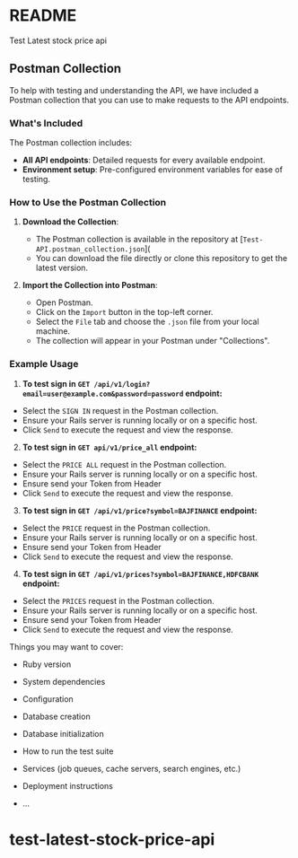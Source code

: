 # README

Test Latest stock price api

## Postman Collection

To help with testing and understanding the API, we have included a Postman collection that you can use to make requests to the API endpoints.

### What's Included

The Postman collection includes:
- **All API endpoints**: Detailed requests for every available endpoint.
- **Environment setup**: Pre-configured environment variables for ease of testing.

### How to Use the Postman Collection

1. **Download the Collection**:
   - The Postman collection is available in the repository at [`Test-API.postman_collection.json`](
   - You can download the file directly or clone this repository to get the latest version.

2. **Import the Collection into Postman**:
   - Open Postman.
   - Click on the `Import` button in the top-left corner.
   - Select the `File` tab and choose the `.json` file from your local machine.
   - The collection will appear in your Postman under "Collections".

### Example Usage

  1. **To test sign in `GET /api/v1/login?email=user@example.com&password=password` endpoint:**
   - Select the `SIGN IN` request in the Postman collection.
   - Ensure your Rails server is running locally or on a specific host.
   - Click `Send` to execute the request and view the response.

  2. **To test sign in `GET api/v1/price_all` endpoint:**
   - Select the `PRICE ALL` request in the Postman collection.
   - Ensure your Rails server is running locally or on a specific host.
   - Ensure send your Token from Header
   - Click `Send` to execute the request and view the response.

  3. **To test sign in `GET /api/v1/price?symbol=BAJFINANCE` endpoint:**
   - Select the `PRICE` request in the Postman collection.
   - Ensure your Rails server is running locally or on a specific host.
   - Ensure send your Token from Header
   - Click `Send` to execute the request and view the response.

  4. **To test sign in `GET /api/v1/prices?symbol=BAJFINANCE,HDFCBANK` endpoint:**
   - Select the `PRICES` request in the Postman collection.
   - Ensure your Rails server is running locally or on a specific host.
   - Ensure send your Token from Header
   - Click `Send` to execute the request and view the response.


Things you may want to cover:

* Ruby version

* System dependencies

* Configuration

* Database creation

* Database initialization

* How to run the test suite

* Services (job queues, cache servers, search engines, etc.)

* Deployment instructions

* ...
# test-latest-stock-price-api
